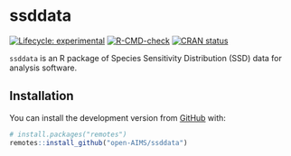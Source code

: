 
<!-- README.md is generated from README.Rmd. Please edit that file -->

# ssddata

<!-- badges: start -->

[![Lifecycle:
experimental](https://img.shields.io/badge/lifecycle-experimental-orange.svg)](https://lifecycle.r-lib.org/articles/stages.html#experimental)
[![R-CMD-check](https://github.com/open-AIMS/ssddata/workflows/R-CMD-check/badge.svg)](https://github.com/open-AIMS/ssddata/actions)
[![CRAN
status](https://www.r-pkg.org/badges/version/ssddata)](https://CRAN.R-project.org/package=ssddata)
<!-- badges: end -->

`ssddata` is an R package of Species Sensitivity Distribution (SSD) data
for analysis software.

## Installation

You can install the development version from
[GitHub](https://github.com/) with:

``` r
# install.packages("remotes")
remotes::install_github("open-AIMS/ssddata")
```
